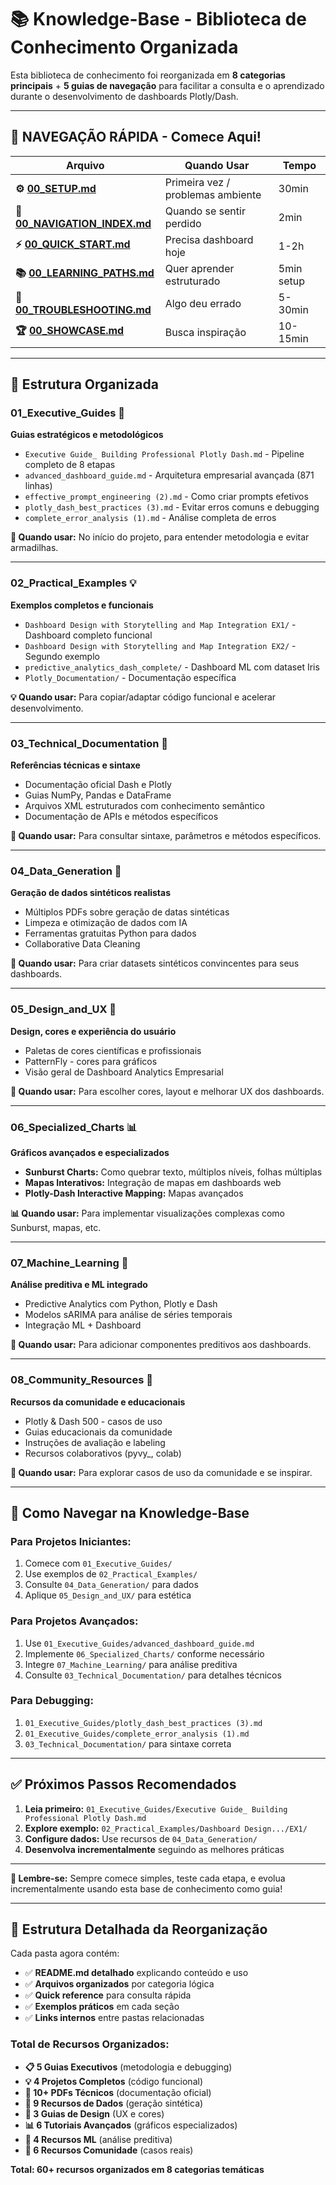 # 📚 Knowledge-Base - Biblioteca de Conhecimento Organizada

Esta biblioteca de conhecimento foi reorganizada em **8 categorias principais** + **5 guias de navegação** para facilitar a consulta e o aprendizado durante o desenvolvimento de dashboards Plotly/Dash.

---

## 🧭 **NAVEGAÇÃO RÁPIDA - Comece Aqui!**

| Arquivo | Quando Usar | Tempo |
|---------|-------------|--------|
| **⚙️ [00_SETUP.md](./00_SETUP.md)** | Primeira vez / problemas ambiente | 30min |
| **🧭 [00_NAVIGATION_INDEX.md](./00_NAVIGATION_INDEX.md)** | Quando se sentir perdido | 2min |
| **⚡ [00_QUICK_START.md](./00_QUICK_START.md)** | Precisa dashboard hoje | 1-2h |
| **📚 [00_LEARNING_PATHS.md](./00_LEARNING_PATHS.md)** | Quer aprender estruturado | 5min setup |
| **🔧 [00_TROUBLESHOOTING.md](./00_TROUBLESHOOTING.md)** | Algo deu errado | 5-30min |
| **🏆 [00_SHOWCASE.md](./00_SHOWCASE.md)** | Busca inspiração | 10-15min |

---

## 📂 **Estrutura Organizada**

### **01_Executive_Guides** 🎯
**Guias estratégicos e metodológicos**
- `Executive Guide_ Building Professional Plotly Dash.md` - Pipeline completo de 8 etapas
- `advanced_dashboard_guide.md` - Arquitetura empresarial avançada (871 linhas)
- `effective_prompt_engineering (2).md` - Como criar prompts efetivos
- `plotly_dash_best_practices (3).md` - Evitar erros comuns e debugging
- `complete_error_analysis (1).md` - Análise completa de erros

**🎯 Quando usar:** No início do projeto, para entender metodologia e evitar armadilhas.

---

### **02_Practical_Examples** 💡
**Exemplos completos e funcionais**
- `Dashboard Design with Storytelling and Map Integration EX1/` - Dashboard completo funcional
- `Dashboard Design with Storytelling and Map Integration EX2/` - Segundo exemplo
- `predictive_analytics_dash_complete/` - Dashboard ML com dataset Iris
- `Plotly_Documentation/` - Documentação específica

**💡 Quando usar:** Para copiar/adaptar código funcional e acelerar desenvolvimento.

---

### **03_Technical_Documentation** 📖
**Referências técnicas e sintaxe**
- Documentação oficial Dash e Plotly
- Guias NumPy, Pandas e DataFrame
- Arquivos XML estruturados com conhecimento semântico
- Documentação de APIs e métodos específicos

**📖 Quando usar:** Para consultar sintaxe, parâmetros e métodos específicos.

---

### **04_Data_Generation** 🔢
**Geração de dados sintéticos realistas**
- Múltiplos PDFs sobre geração de datas sintéticas
- Limpeza e otimização de dados com IA
- Ferramentas gratuitas Python para dados
- Collaborative Data Cleaning

**🔢 Quando usar:** Para criar datasets sintéticos convincentes para seus dashboards.

---

### **05_Design_and_UX** 🎨
**Design, cores e experiência do usuário**
- Paletas de cores científicas e profissionais
- PatternFly - cores para gráficos
- Visão geral de Dashboard Analytics Empresarial

**🎨 Quando usar:** Para escolher cores, layout e melhorar UX dos dashboards.

---

### **06_Specialized_Charts** 📊
**Gráficos avançados e especializados**
- **Sunburst Charts:** Como quebrar texto, múltiplos níveis, folhas múltiplas
- **Mapas Interativos:** Integração de mapas em dashboards web
- **Plotly-Dash Interactive Mapping:** Mapas avançados

**📊 Quando usar:** Para implementar visualizações complexas como Sunburst, mapas, etc.

---

### **07_Machine_Learning** 🤖
**Análise preditiva e ML integrado**
- Predictive Analytics com Python, Plotly e Dash
- Modelos sARIMA para análise de séries temporais
- Integração ML + Dashboard

**🤖 Quando usar:** Para adicionar componentes preditivos aos dashboards.

---

### **08_Community_Resources** 👥
**Recursos da comunidade e educacionais**
- Plotly & Dash 500 - casos de uso
- Guias educacionais da comunidade
- Instruções de avaliação e labeling
- Recursos colaborativos (pyvy_, colab)

**👥 Quando usar:** Para explorar casos de uso da comunidade e se inspirar.

---

## 🚀 **Como Navegar na Knowledge-Base**

### **Para Projetos Iniciantes:**
1. Comece com `01_Executive_Guides/`
2. Use exemplos de `02_Practical_Examples/`
3. Consulte `04_Data_Generation/` para dados
4. Aplique `05_Design_and_UX/` para estética

### **Para Projetos Avançados:**
1. Use `01_Executive_Guides/advanced_dashboard_guide.md`
2. Implemente `06_Specialized_Charts/` conforme necessário
3. Integre `07_Machine_Learning/` para análise preditiva
4. Consulte `03_Technical_Documentation/` para detalhes técnicos

### **Para Debugging:**
1. `01_Executive_Guides/plotly_dash_best_practices (3).md`
2. `01_Executive_Guides/complete_error_analysis (1).md`
3. `03_Technical_Documentation/` para sintaxe correta

---

## ✅ **Próximos Passos Recomendados**

1. **Leia primeiro:** `01_Executive_Guides/Executive Guide_ Building Professional Plotly Dash.md`
2. **Explore exemplo:** `02_Practical_Examples/Dashboard Design.../EX1/`
3. **Configure dados:** Use recursos de `04_Data_Generation/`
4. **Desenvolva incrementalmente** seguindo as melhores práticas

---

**🎯 Lembre-se:** Sempre comece simples, teste cada etapa, e evolua incrementalmente usando esta base de conhecimento como guia!

---

## 📁 **Estrutura Detalhada da Reorganização**

Cada pasta agora contém:
- ✅ **README.md detalhado** explicando conteúdo e uso
- ✅ **Arquivos organizados** por categoria lógica
- ✅ **Quick reference** para consulta rápida
- ✅ **Exemplos práticos** em cada seção
- ✅ **Links internos** entre pastas relacionadas

### **Total de Recursos Organizados:**
- **📋 5 Guias Executivos** (metodologia e debugging)
- **💡 4 Projetos Completos** (código funcional)
- **📖 10+ PDFs Técnicos** (documentação oficial)
- **🔢 9 Recursos de Dados** (geração sintética)
- **🎨 3 Guias de Design** (UX e cores)
- **📊 6 Tutoriais Avançados** (gráficos especializados)
- **🤖 4 Recursos ML** (análise preditiva)
- **👥 6 Recursos Comunidade** (casos reais)

**Total: 60+ recursos organizados em 8 categorias temáticas**
